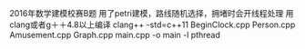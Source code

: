  2016年数学建模校赛B题
 用了petri建模，路线随机选择，拥堵时会开线程处理
 用clang或者g＋＋4.8以上编译
 clang++ -std=c++11 BeginClock.cpp Person.cpp Amusement.cpp Graph.cpp main.cpp -o main -l pthread

